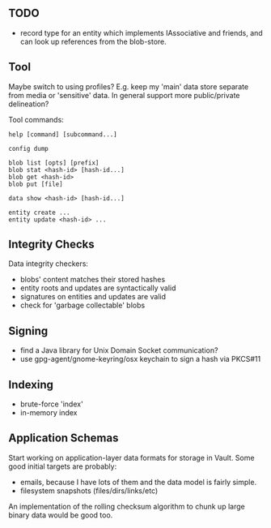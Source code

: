 TODO
----

- record type for an entity which implements IAssociative and friends, and can
  look up references from the blob-store.

## Tool
Maybe switch to using profiles? E.g. keep my 'main' data store separate from
media or 'sensitive' data. In general support more public/private delineation?

Tool commands:
```
help [command] [subcommand...]

config dump

blob list [opts] [prefix]
blob stat <hash-id> [hash-id...]
blob get <hash-id>
blob put [file]

data show <hash-id> [hash-id...]

entity create ...
entity update <hash-id> ...
```

## Integrity Checks
Data integrity checkers:
- blobs' content matches their stored hashes
- entity roots and updates are syntactically valid
- signatures on entities and updates are valid
- check for 'garbage collectable' blobs

## Signing
- find a Java library for Unix Domain Socket communication?
- use gpg-agent/gnome-keyring/osx keychain to sign a hash via PKCS#11

## Indexing
- brute-force 'index'
- in-memory index

## Application Schemas
Start working on application-layer data formats for storage in Vault.
Some good initial targets are probably:
- emails, because I have lots of them and the data model is fairly simple.
- filesystem snapshots (files/dirs/links/etc)

An implementation of the rolling checksum algorithm to chunk up large binary
data would be good too.
